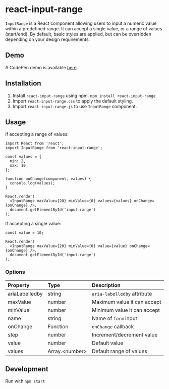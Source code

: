 # react-input-range

`InputRange` is a React component allowing users to input a numeric value within a predefined range. It can accept a single value, or a range of values (start/end). By default, basic styles are applied, but can be overridden depending on your design requirements.

## Demo
A CodePen demo is available [here](http://codepen.io/davidchin/full/GpNvqw/).

## Installation

1. Install `react-input-range` using npm. `npm install react-input-range`
2. Import `react-input-range.css` to apply the default styling.
3. Import `react-input-range.js` to use `InputRange` component.

## Usage
If accepting a range of values:

```{js}
import React from 'react';
import InputRange from 'react-input-range';

const values = {
  min: 2,
  max: 10
};

function onChange(component, values) {
  console.log(values);
}

React.render(
  <InputRange maxValue={20} minValue={0} values={values} onChange={onChange} />,
  document.getElementById('input-range')
);
```

If accepting a single value:

```{js}
const value = 10;

React.render(
  <InputRange maxValue={20} minValue={0} value={value} onChange={onChange} />,
  document.getElementById('input-range')
);
```

### Options
Property                | Type            | Description
:-----------------------|:----------------|:----------------------------------
ariaLabelledby          |string           |`aria-labelledby` attribute
maxValue                |number           |Maximum value it can accept
minValue                |number           |Minimum value it can accept
name                    |string           |Name of `form` input
onChange                |Function         |`onChange` callback
step                    |number           |Increment/decrement value
value                   |number           |Default value
values                  |Array.\<number\> |Default range of values

## Development

Run with `npm start`
